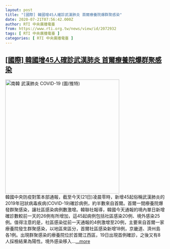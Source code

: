 ```yaml
---
layout: post
title: "[國際] 韓國增45人確診武漢肺炎 首爾療養院爆群聚感染"
date: 2020-07-21T07:56:42.000Z
author: RTI 中央廣播電臺
from: https://www.rti.org.tw/news/view/id/2072932
tags: [ RTI 中央廣播電臺 ]
categories: [ RTI 中央廣播電臺 ]
---
```

<!--1595318202000-->
[[國際] 韓國增45人確診武漢肺炎 首爾療養院爆群聚感染](https://www.rti.org.tw/news/view/id/2072932)
------

<div>
<img src="https://static.rti.org.tw/assets/thumbnails/2020/07/01/31f0411da7bf8868597ff95279ffe018.png" width="360" alt="南韓 武漢肺炎 COVID-19 (圖/推特)" title="南韓 武漢肺炎 COVID-19 (圖/推特)"><br>韓國中央防疫對策本部通報，截至今天(21日)凌晨零時，新增45起俗稱武漢肺炎的2019年冠狀病毒疾病(COVID-19)確診病例，約半數來自首爾。首爾一間療養院爆發群聚感染，讓社區感染病例數激增。韓聯社報導，韓國今天通報的境內單日新增確診數較前一天的26例有所增加，這45起病例包括社區感染20例、境外感染25例。值得注意的是，社區感染從前一天通報的4例激增至20例，主要來自首爾一家療養院發生群聚感染，以地區來區分，首爾社區感染新增18例，京畿道、濟州島各1例。出現群聚感染的療養院位於首爾江西區，19日出現首例確診，之後又有8人採檢結果為陽性。境外感染移入...<a target="_blank" href="https://www.rti.org.tw/news/view/id/2072932">...more</a>
</div>
